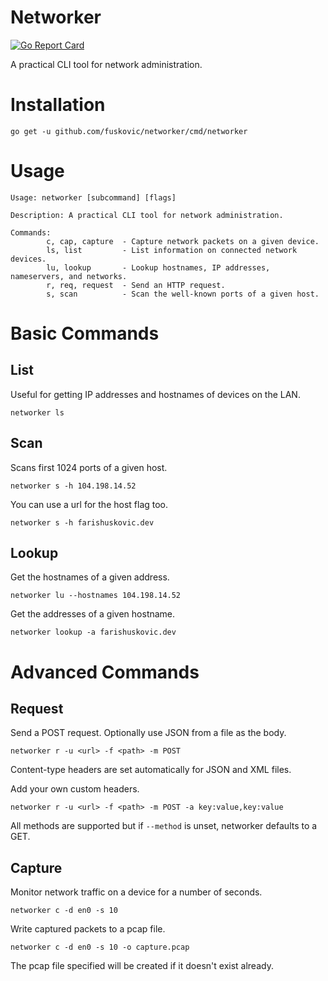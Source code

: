 # Networker

[![Go Report Card](https://goreportcard.com/badge/github.com/fuskovic/networker)](https://goreportcard.com/report/github.com/fuskovic/networker)

A practical CLI tool for network administration.

# Installation

    go get -u github.com/fuskovic/networker/cmd/networker

# Usage 

    Usage: networker [subcommand] [flags]

    Description: A practical CLI tool for network administration.

    Commands:
            c, cap, capture  - Capture network packets on a given device.
            ls, list         - List information on connected network devices.
            lu, lookup       - Lookup hostnames, IP addresses, nameservers, and networks.
            r, req, request  - Send an HTTP request.
            s, scan          - Scan the well-known ports of a given host.

# Basic Commands

## List

Useful for getting IP addresses and hostnames of devices on the LAN.

    networker ls

## Scan

Scans first 1024 ports of a given host.

    networker s -h 104.198.14.52

You can use a url for the host flag too.

    networker s -h farishuskovic.dev


## Lookup

Get the hostnames of a given address.

    networker lu --hostnames 104.198.14.52


Get the addresses of a given hostname.

    networker lookup -a farishuskovic.dev

# Advanced Commands

## Request

Send a POST request. Optionally use JSON from a file as the body.

    networker r -u <url> -f <path> -m POST

Content-type headers are set automatically for JSON and XML files.

Add your own custom headers.

    networker r -u <url> -f <path> -m POST -a key:value,key:value


All methods are supported but if `--method` is unset, networker defaults to a GET.

## Capture

Monitor network traffic on a device for a number of seconds.

    networker c -d en0 -s 10

Write captured packets to a pcap file.

    networker c -d en0 -s 10 -o capture.pcap

The pcap file specified will be created if it doesn't exist already.
